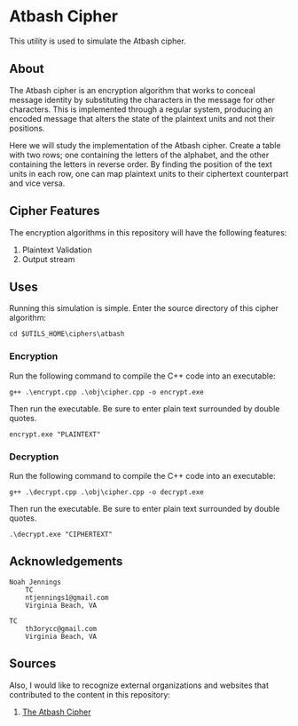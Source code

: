 # Atbash Cipher
This utility is used to simulate the Atbash cipher.

## About
The Atbash cipher is an encryption algorithm that works to conceal message identity by 
substituting the characters in the message for other characters. This is implemented
through a regular system, producing an encoded message that alters the state of the
plaintext units and not their positions.

Here we will study the implementation of the Atbash cipher. Create a table with two rows;
one containing the letters of the alphabet, and the other containing the letters in reverse
order. By finding the position of the text units in each row, one can map plaintext units
to their ciphertext counterpart and vice versa. 

## Cipher Features

The encryption algorithms in this repository will have the following features:

1. Plaintext Validation
3. Output stream

## Uses
Running this simulation is simple. Enter the source directory of this cipher algorithm: 

```
cd $UTILS_HOME\ciphers\atbash
```

### Encryption
Run the following command to compile the C++ code into an executable:

```
g++ .\encrypt.cpp .\obj\cipher.cpp -o encrypt.exe
```

Then run the executable. Be sure to enter plain text surrounded by double quotes.
```
encrypt.exe "PLAINTEXT"
```

### Decryption
Run the following command to compile the C++ code into an executable:

```
g++ .\decrypt.cpp .\obj\cipher.cpp -o decrypt.exe
```

Then run the executable. Be sure to enter plain text surrounded by double quotes.

```
.\decrypt.exe "CIPHERTEXT"
```

## Acknowledgements

    Noah Jennings 
        TC 
        ntjennings1@gmail.com
        Virginia Beach, VA
        
    TC 
        th3orycc@gmail.com
        Virginia Beach, VA

## Sources

Also, I would like to recognize external organizations and websites that contributed to the content in this repository:

1. [The Atbash Cipher](https://en.wikipedia.org/wiki/Atbash)
